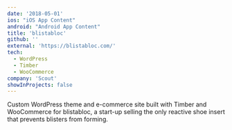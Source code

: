 ```yaml
---
date: '2018-05-01'
ios: "iOS App Content"
android: "Android App Content"
title: 'blistabloc'
github: ''
external: 'https://blistabloc.com/'
tech:
  - WordPress
  - Timber
  - WooCommerce
company: 'Scout'
showInProjects: false
---
```


Custom WordPress theme and e-commerce site built with Timber and WooCommerce for blistabloc, a start-up selling the only reactive shoe insert that prevents blisters from forming.
